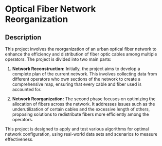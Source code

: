 # Optical Fiber Network Reorganization

## Description
This project involves the reorganization of an urban optical fiber network to enhance the efficiency and distribution of fiber optic cables among multiple operators. The project is divided into two main parts:

1. **Network Reconstruction:** Initially, the project aims to develop a complete plan of the current network. This involves collecting data from different operators who own sections of the network to create a comprehensive map, ensuring that every cable and fiber used is accounted for.

2. **Network Reorganization:** The second phase focuses on optimizing the allocation of fibers across the network. It addresses issues such as the underutilization of certain cables and the excessive length of others, proposing solutions to redistribute fibers more efficiently among the operators.

This project is designed to apply and test various algorithms for optimal network configuration, using real-world data sets and scenarios to measure effectiveness.
